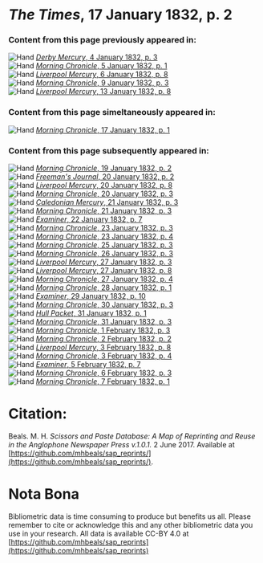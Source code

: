 # *The Times*, 17 January 1832, p. 2  
  
### Content from this page previously appeared in:  
![Hand](http://scissorsandpaste.net/wp-content/uploads/2017/06/smallhandpointer.png) [*Derby Mercury*, 4 January 1832, p. 3](https://mhbeals.github.io/sap_html/Derby-Mercury/Derby-Mercury-4-January-1832-p-3)  
![Hand](http://scissorsandpaste.net/wp-content/uploads/2017/06/smallhandpointer.png) [*Morning Chronicle*, 5 January 1832, p. 1](https://mhbeals.github.io/sap_html/Morning-Chronicle/Morning-Chronicle-5-January-1832-p-1)  
![Hand](http://scissorsandpaste.net/wp-content/uploads/2017/06/smallhandpointer.png) [*Liverpool Mercury*, 6 January 1832, p. 8](https://mhbeals.github.io/sap_html/Liverpool-Mercury/Liverpool-Mercury-6-January-1832-p-8)  
![Hand](http://scissorsandpaste.net/wp-content/uploads/2017/06/smallhandpointer.png) [*Morning Chronicle*, 9 January 1832, p. 3](https://mhbeals.github.io/sap_html/Morning-Chronicle/Morning-Chronicle-9-January-1832-p-3)  
![Hand](http://scissorsandpaste.net/wp-content/uploads/2017/06/smallhandpointer.png) [*Liverpool Mercury*, 13 January 1832, p. 8](https://mhbeals.github.io/sap_html/Liverpool-Mercury/Liverpool-Mercury-13-January-1832-p-8)  
  
### Content from this page simeltaneously appeared in:  
![Hand](http://scissorsandpaste.net/wp-content/uploads/2017/06/smallhandpointer.png) [*Morning Chronicle*, 17 January 1832, p. 1](https://mhbeals.github.io/sap_html/Morning-Chronicle/Morning-Chronicle-17-January-1832-p-1)  
  
### Content from this page subsequently appeared in:  
![Hand](http://scissorsandpaste.net/wp-content/uploads/2017/06/smallhandpointer.png) [*Morning Chronicle*, 19 January 1832, p. 2](https://mhbeals.github.io/sap_html/Morning-Chronicle/Morning-Chronicle-19-January-1832-p-2)  
![Hand](http://scissorsandpaste.net/wp-content/uploads/2017/06/smallhandpointer.png) [*Freeman's Journal*, 20 January 1832, p. 2](https://mhbeals.github.io/sap_html/Freeman's-Journal/Freeman's-Journal-20-January-1832-p-2)  
![Hand](http://scissorsandpaste.net/wp-content/uploads/2017/06/smallhandpointer.png) [*Liverpool Mercury*, 20 January 1832, p. 8](https://mhbeals.github.io/sap_html/Liverpool-Mercury/Liverpool-Mercury-20-January-1832-p-8)  
![Hand](http://scissorsandpaste.net/wp-content/uploads/2017/06/smallhandpointer.png) [*Morning Chronicle*, 20 January 1832, p. 3](https://mhbeals.github.io/sap_html/Morning-Chronicle/Morning-Chronicle-20-January-1832-p-3)  
![Hand](http://scissorsandpaste.net/wp-content/uploads/2017/06/smallhandpointer.png) [*Caledonian Mercury*, 21 January 1832, p. 3](https://mhbeals.github.io/sap_html/Caledonian-Mercury/Caledonian-Mercury-21-January-1832-p-3)  
![Hand](http://scissorsandpaste.net/wp-content/uploads/2017/06/smallhandpointer.png) [*Morning Chronicle*, 21 January 1832, p. 3](https://mhbeals.github.io/sap_html/Morning-Chronicle/Morning-Chronicle-21-January-1832-p-3)  
![Hand](http://scissorsandpaste.net/wp-content/uploads/2017/06/smallhandpointer.png) [*Examiner*, 22 January 1832, p. 7](https://mhbeals.github.io/sap_html/Examiner/Examiner-22-January-1832-p-7)  
![Hand](http://scissorsandpaste.net/wp-content/uploads/2017/06/smallhandpointer.png) [*Morning Chronicle*, 23 January 1832, p. 3](https://mhbeals.github.io/sap_html/Morning-Chronicle/Morning-Chronicle-23-January-1832-p-3)  
![Hand](http://scissorsandpaste.net/wp-content/uploads/2017/06/smallhandpointer.png) [*Morning Chronicle*, 23 January 1832, p. 4](https://mhbeals.github.io/sap_html/Morning-Chronicle/Morning-Chronicle-23-January-1832-p-4)  
![Hand](http://scissorsandpaste.net/wp-content/uploads/2017/06/smallhandpointer.png) [*Morning Chronicle*, 25 January 1832, p. 3](https://mhbeals.github.io/sap_html/Morning-Chronicle/Morning-Chronicle-25-January-1832-p-3)  
![Hand](http://scissorsandpaste.net/wp-content/uploads/2017/06/smallhandpointer.png) [*Morning Chronicle*, 26 January 1832, p. 3](https://mhbeals.github.io/sap_html/Morning-Chronicle/Morning-Chronicle-26-January-1832-p-3)  
![Hand](http://scissorsandpaste.net/wp-content/uploads/2017/06/smallhandpointer.png) [*Liverpool Mercury*, 27 January 1832, p. 3](https://mhbeals.github.io/sap_html/Liverpool-Mercury/Liverpool-Mercury-27-January-1832-p-3)  
![Hand](http://scissorsandpaste.net/wp-content/uploads/2017/06/smallhandpointer.png) [*Liverpool Mercury*, 27 January 1832, p. 8](https://mhbeals.github.io/sap_html/Liverpool-Mercury/Liverpool-Mercury-27-January-1832-p-8)  
![Hand](http://scissorsandpaste.net/wp-content/uploads/2017/06/smallhandpointer.png) [*Morning Chronicle*, 27 January 1832, p. 4](https://mhbeals.github.io/sap_html/Morning-Chronicle/Morning-Chronicle-27-January-1832-p-4)  
![Hand](http://scissorsandpaste.net/wp-content/uploads/2017/06/smallhandpointer.png) [*Morning Chronicle*, 28 January 1832, p. 1](https://mhbeals.github.io/sap_html/Morning-Chronicle/Morning-Chronicle-28-January-1832-p-1)  
![Hand](http://scissorsandpaste.net/wp-content/uploads/2017/06/smallhandpointer.png) [*Examiner*, 29 January 1832, p. 10](https://mhbeals.github.io/sap_html/Examiner/Examiner-29-January-1832-p-10)  
![Hand](http://scissorsandpaste.net/wp-content/uploads/2017/06/smallhandpointer.png) [*Morning Chronicle*, 30 January 1832, p. 3](https://mhbeals.github.io/sap_html/Morning-Chronicle/Morning-Chronicle-30-January-1832-p-3)  
![Hand](http://scissorsandpaste.net/wp-content/uploads/2017/06/smallhandpointer.png) [*Hull Packet*, 31 January 1832, p. 1](https://mhbeals.github.io/sap_html/Hull-Packet/Hull-Packet-31-January-1832-p-1)  
![Hand](http://scissorsandpaste.net/wp-content/uploads/2017/06/smallhandpointer.png) [*Morning Chronicle*, 31 January 1832, p. 3](https://mhbeals.github.io/sap_html/Morning-Chronicle/Morning-Chronicle-31-January-1832-p-3)  
![Hand](http://scissorsandpaste.net/wp-content/uploads/2017/06/smallhandpointer.png) [*Morning Chronicle*, 1 February 1832, p. 3](https://mhbeals.github.io/sap_html/Morning-Chronicle/Morning-Chronicle-1-February-1832-p-3)  
![Hand](http://scissorsandpaste.net/wp-content/uploads/2017/06/smallhandpointer.png) [*Morning Chronicle*, 2 February 1832, p. 2](https://mhbeals.github.io/sap_html/Morning-Chronicle/Morning-Chronicle-2-February-1832-p-2)  
![Hand](http://scissorsandpaste.net/wp-content/uploads/2017/06/smallhandpointer.png) [*Liverpool Mercury*, 3 February 1832, p. 8](https://mhbeals.github.io/sap_html/Liverpool-Mercury/Liverpool-Mercury-3-February-1832-p-8)  
![Hand](http://scissorsandpaste.net/wp-content/uploads/2017/06/smallhandpointer.png) [*Morning Chronicle*, 3 February 1832, p. 4](https://mhbeals.github.io/sap_html/Morning-Chronicle/Morning-Chronicle-3-February-1832-p-4)  
![Hand](http://scissorsandpaste.net/wp-content/uploads/2017/06/smallhandpointer.png) [*Examiner*, 5 February 1832, p. 7](https://mhbeals.github.io/sap_html/Examiner/Examiner-5-February-1832-p-7)  
![Hand](http://scissorsandpaste.net/wp-content/uploads/2017/06/smallhandpointer.png) [*Morning Chronicle*, 6 February 1832, p. 3](https://mhbeals.github.io/sap_html/Morning-Chronicle/Morning-Chronicle-6-February-1832-p-3)  
![Hand](http://scissorsandpaste.net/wp-content/uploads/2017/06/smallhandpointer.png) [*Morning Chronicle*, 7 February 1832, p. 1](https://mhbeals.github.io/sap_html/Morning-Chronicle/Morning-Chronicle-7-February-1832-p-1)  


# Citation: 

Beals. M. H. *Scissors and Paste Database: A Map of Reprinting and Reuse in the Anglophone Newspaper Press v.1.0.1.* 2 June 2017. Available at [https://github.com/mhbeals/sap_reprints/](https://github.com/mhbeals/sap_reprints/). 

# Nota Bona

Bibliometric data is time consuming to produce but benefits us all. Please remember to cite or acknowledge this and any other bibliometric data you use in your research. All data is available CC-BY 4.0 at [https://github.com/mhbeals/sap_reprints](https://github.com/mhbeals/sap_reprints)